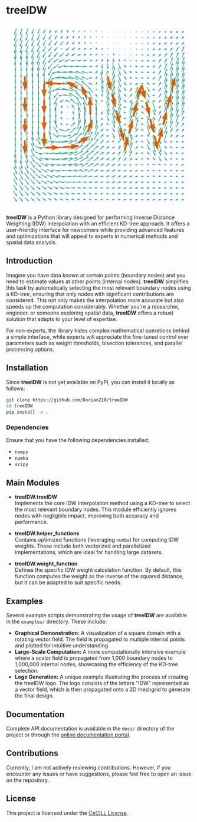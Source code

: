 # treeIDW

<p align="center">
  <img src=docs/logo.png width="500" />
</p>

**treeIDW** is a Python library designed for performing Inverse Distance Weighting (IDW) interpolation with an efficient KD-tree approach. It offers a user-friendly interface for newcomers while providing advanced features and optimizations that will appeal to experts in numerical methods and spatial data analysis.

## Introduction

Imagine you have data known at certain points (boundary nodes) and you need to estimate values at other points (internal nodes). **treeIDW** simplifies this task by automatically selecting the most relevant boundary nodes using a KD-tree, ensuring that only nodes with significant contributions are considered. This not only makes the interpolation more accurate but also speeds up the computation considerably. Whether you're a researcher, engineer, or someone exploring spatial data, **treeIDW** offers a robust solution that adapts to your level of expertise.

For non-experts, the library hides complex mathematical operations behind a simple interface, while experts will appreciate the fine-tuned control over parameters such as weight thresholds, bisection tolerances, and parallel processing options.

## Installation

Since **treeIDW** is not yet available on PyPI, you can install it locally as follows:

```bash
git clone https://github.com/Dorian210/treeIDW
cd treeIDW
pip install -e .
```

### Dependencies

Ensure that you have the following dependencies installed:

- `numpy`
- `numba`
- `scipy`

## Main Modules

- **treeIDW.treeIDW**  
  Implements the core IDW interpolation method using a KD-tree to select the most relevant boundary nodes. This module efficiently ignores nodes with negligible impact, improving both accuracy and performance.

- **treeIDW.helper_functions**  
  Contains optimized functions (leveraging `numba`) for computing IDW weights. These include both vectorized and parallelized implementations, which are ideal for handling large datasets.

- **treeIDW.weight_function**  
  Defines the specific IDW weight calculation function. By default, this function computes the weight as the inverse of the squared distance, but it can be adapted to suit specific needs.

## Examples

Several example scripts demonstrating the usage of **treeIDW** are available in the `examples/` directory. These include:

- **Graphical Demonstration:** A visualization of a square domain with a rotating vector field. The field is propagated to multiple internal points and plotted for intuitive understanding.
- **Large-Scale Computation:** A more computationally intensive example where a scalar field is propagated from 1,000 boundary nodes to 1,000,000 internal nodes, showcasing the efficiency of the KD-tree selection.
- **Logo Generation:** A unique example illustrating the process of creating the treeIDW logo. The logo consists of the letters "IDW" represented as a vector field, which is then propagated onto a 2D meshgrid to generate the final design.

## Documentation

Complete API documentation is available in the `docs/` directory of the project or through the [online documentation portal](https://dorian210.github.io/treeIDW/).

## Contributions

Currently, I am not actively reviewing contributions. However, if you encounter any issues or have suggestions, please feel free to open an issue on the repository.

## License

This project is licensed under the [CeCILL License](LICENSE.txt).

